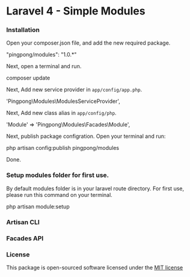 Laravel 4 - Simple Modules
=========================

### Installation

Open your composer.json file, and add the new required package.

  "pingpong/modules": "1.0.*" 

Next, open a terminal and run.

  composer update 

Next, Add new service provider in `app/config/app.php`.
  
  'Pingpong\Modules\ModulesServiceProvider',

Next, Add new class alias in `app/config/php`.

  'Module'	  	  => 'Pingpong\Modules\Facades\Module',

Next, publish package configration. Open your terminal and run:
  
  php artisan config:publish pingpong/modules

Done.

### Setup modules folder for first use.

By default modules folder is in your laravel route directory. For first use, please run this command on your terminal.

  php artisan module:setup

### Artisan CLI

### Facades API

### License

This package is open-sourced software licensed under the [MIT license](http://opensource.org/licenses/MIT)
  
